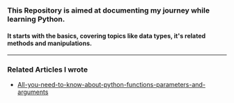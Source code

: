 ### This Repository is aimed at documenting my journey while learning Python.
#### It starts with the basics, covering topics like data types, it's related methods and manipulations.
---
### Related Articles I wrote
- [All-you-need-to-know-about-python-functions-parameters-and-arguments](https://techiegist.hashnode.dev/all-you-need-to-know-about-python-functions-parameters-and-arguments)
